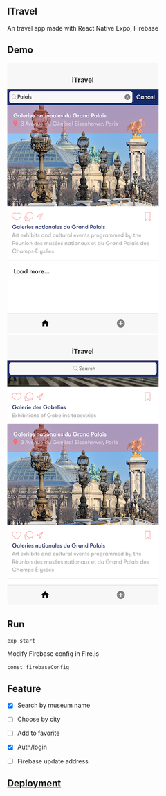 ## ITravel
An travel app made with React Native Expo, Firebase

## Demo
![Screenshots 1](/screenshots/IMG-3987.png)
![Screenshots 2](/screenshots/IMG-3986.png)

## Run
```
exp start
```

Modify Firebase config in Fire.js
```
const firebaseConfig
```

## Feature

- [x] Search by museum name
- [ ] Choose by city
- [ ] Add to favorite
- [x] Auth/login
- [ ] Firebase update address


## [Deployment](https://expo.io/@huocha/itravel)
